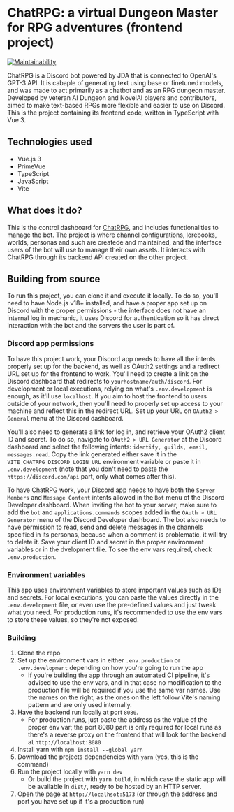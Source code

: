 # ChatRPG: a virtual Dungeon Master for RPG adventures (frontend project)
[![Maintainability](https://api.codeclimate.com/v1/badges/15dd7fe7da189cd24474/maintainability)](https://codeclimate.com/github/thaalesalves/ChatRPG-fe/maintainability)

ChatRPG is a Discord bot powered by JDA that is connected to OpenAI's GPT-3 API. It is cabaple of generating text using base or finetuned models, and was made to act primarily as a chatbot and as an RPG dungeon master. Developed by veteran AI Dungeon and NovelAI players and contributors, aimed to make text-based RPGs more flexible and easier to use on Discord. This is the project containing its frontend code, written in TypeScript with Vue 3.

## Technologies used
* Vue.js 3
* PrimeVue
* TypeScript
* JavaScript
* Vite

## What does it do?
This is the control dashboard for [ChatRPG](https://github.com/thaalesalves/ChatRPG), and includes functionalities to manage the bot. The project is where channel configurations, lorebooks, worlds, personas and such are createde and maintained, and the interface users of the bot will use to manage their own assets. It interacts with ChatRPG through its backend API created on the other project.

## Building from source
To run this project, you can clone it and execute it locally. To do so, you'll need to have Node.js v18+ installed, and have a proper app set up on Discord with the proper permissions - the interface does not have an internal log in mechanic, it uses Discord for authentication so it has direct interaction with the bot and the servers the user is part of.

### Discord app permissions
To have this project work, your Discord app needs to have all the intents properly set up for the backend, as well as OAuth2 settings and a redirect URL set up for the frontend to work. You'll need to create a link on the Discord dashboard that redirects to `yourhostname/auth/discord`. For development or local executions, relying on what's `.env.development` is enough, as it'll use `localhost`. If you aim to host the frontend to users outside of your network, then you'll need to properly set up access to your machine and reflect this in the redirect URL. Set up your URL on `OAuth2 > General` menu at the Discord dashboard.

You'll also need to generate a link for log in, and retrieve your OAuth2 client ID and secret. To do so, navigate to `OAuth2 > URL Generator` at the Discord dashboard and select the following intents: `identify, guilds, email, messages.read`. Copy the link generated either save it in the `VITE_CHATRPG_DISCORD_LOGIN_URL` environment variable or paste it in `.env.development` (note that you don't need to paste the `https://discord.com/api` part, only what comes after this).


To have ChatRPG work, your Discord app needs to have both the `Server Members` and `Message Content` intents allowed in the `Bot` menu of the Discord Developer dashboard. When inviting the bot to your server, make sure to add the `bot` and `applications.commands` scopes added in the `OAuth > URL Generator` menu of the Discord Developer dashboard. The bot also needs to have permission to read, send and delete messages in the channels specified in its personas, because when a comment is problematic, it will try to delete it. Save your client ID and secret in the proper environment variables or in the dvelopment file. To see the env vars required, check `.env.production`.

### Environment variables
This app uses environment variables to store important values such as IDs and secrets. For local executions, you can paste the values directly in the `.env.development` file, or even use the pre-defined values and just tweak what you need. For production runs, it's recommended to use the env vars to store these values, so they're not exposed.

### Building
1. Clone the repo
2. Set up the environment vars in either `.env.production` or `.env.development` depending on how you're going to run the app
    - If you're building the app through an automated CI pipeline, it's advised to use the env vars, and in that case no modification to the production file will be required if you use the same var names. Use the names on the right, as the ones on the left follow Vite's naming pattern and are only used internally.
3. Have the backend run locally at port `8080`.
    - For production runs, just paste the address as the value of the proper env var; the port 8080 part is only required for local runs as there's a reverse proxy on the frontend that will look for the backend at `http://localhost:8080`
4. Install yarn with `npm install --global yarn`
5. Download the projects dependencies with `yarn` (yes, this is the command)
6. Run the project locally with `yarn dev`
    - Or build the project with `yarn build`, in which case the static app will be available in `dist/`, ready to be hosted by an HTTP server.
7. Open the page at `http://localhsot:5173` (or through the address and port you have set up if it's a production run)
